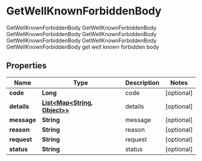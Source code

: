 

# GetWellKnownForbiddenBody

GetWellKnownForbiddenBody GetWellKnownForbiddenBody GetWellKnownForbiddenBody GetWellKnownForbiddenBody GetWellKnownForbiddenBody GetWellKnownForbiddenBody GetWellKnownForbiddenBody get well known forbidden body
## Properties

Name | Type | Description | Notes
------------ | ------------- | ------------- | -------------
**code** | **Long** | code |  [optional]
**details** | [**List&lt;Map&lt;String, Object&gt;&gt;**](Map.md) | details |  [optional]
**message** | **String** | message |  [optional]
**reason** | **String** | reason |  [optional]
**request** | **String** | request |  [optional]
**status** | **String** | status |  [optional]



